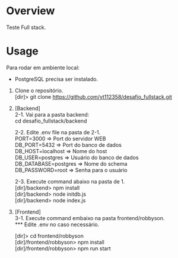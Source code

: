 # Overview

Teste Full stack.

# Usage
Para rodar em ambiente local:

* PostgreSQL precisa ser instalado.

1. Clone o repositório.<br/>
	[dir]> git clone https://github.com/yt112358/desafio_fullstack.git<br/>
	
2. [Backend]<br/>
	2-1. Vai para a pasta backend: <br/>
  		cd desafio_fullstack/backend
  
	2-2. Edite .env file na pasta de 2-1.<br/>
		PORT=3000             => Port do servidor WEB<br/>
		DB_PORT=5432          => Port do banco de dados<br/>
		DB_HOST=localhost     => Nome do host<br/>
		DB_USER=postgres      => Usuário do banco de dados<br/>
		DB_DATABASE=postgres  => Nome do schema<br/>
		DB_PASSWORD=root      => Senha para o usuário<br/>
  
	2-3. Execute command abaixo na pasta de 1.<br/>
		[dir]/backend> npm install<br/>
		[dir]/backend> node initdb.js<br/>
		[dir]/backend> node index.js<br/>
  
<p/>

3. [Frontend]<br/>
	3-1. Execute command embaixo na pasta frontend/robbyson.<br/>
		*** Edite .env no caso necessário.<br/>
		
	[dir]> cd frontend/robbyson<br/>
	[dir]/frontend/robbyson> npm install<br/>
	[dir]/frontend/robbyson> npm run start
